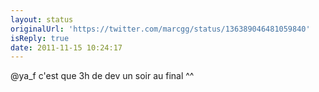 ```yaml
---
layout: status
originalUrl: 'https://twitter.com/marcgg/status/136389046481059840'
isReply: true
date: 2011-11-15 10:24:17
---
```


@ya_f c'est que 3h de dev un soir au final ^^
